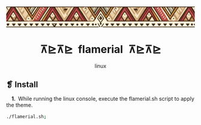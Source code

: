 <p align="center">
	<img src="../../banner.webp" alt="" />
</p>
<h1 align="center">⊼⊵⊼⊵&ensp;flamerial&ensp;⊼⊵⊼⊵</h1>
<p align="center">linux</p>

## ❡ Install

&emsp;**1.**&ensp;While running the linux console, execute the flamerial.sh script to apply the theme.

```sh
./flamerial.sh;
```
